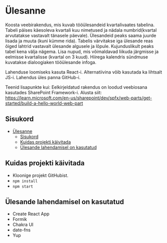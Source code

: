 # Ülesanne

Koosta veebirakendus, mis kuvab tööülesandeid kvartalivaates tabelina. Tabeli päises käesoleva kvartali kuu nimetused ja nädala numbrid(kvartal arvutatakse vastavalt tänasele päevale). Ülesandeid peaks saama juurde lisada ja muuta (kuni kümme rida). Tabelis värvitakse iga ülesande reas õiged lahtrid vastavalt ülesande algusele ja lõpule. Kujunduslikult peaks tabel kena välja nägema. Lisa nupud, mis võimaldavad liikuda järgmisse ja eelmisse kvartalisse (kvartal on 3 kuud). Hiirega kalendris sündmuse kuvatakse dialoogiaken tööülesande infoga.

Lahenduse loomiseks kasuta React-i. Alternatiivina võib kasutada ka lihtsalt JS-i.
Lahendus üles panna GitHub-i.

Teenid lisapunkte kui:
Eelkirjeldatud rakendus on loodud veebiosana kasutades SharePoint Framework-i.
Alusta siit: <https://learn.microsoft.com/en-us/sharepoint/dev/spfx/web-parts/get-started/build-a-hello-world-web-part>

## Sisukord

- [Ülesanne](#ülesanne)
  - [Sisukord](#sisukord)
  - [Kuidas projekti käivitada](#kuidas-projekti-käivitada)
  - [Ülesande lahendamisel on kasutatud](#ülesande-lahendamisel-on-kasutatud)

## Kuidas projekti käivitada

- Kloonige projekt GitHubist.
- `npm install`
- `npm start`

## Ülesande lahendamisel on kasutatud

- Create React App
- Formik
- Chakra UI
- date-fns
- Yup

